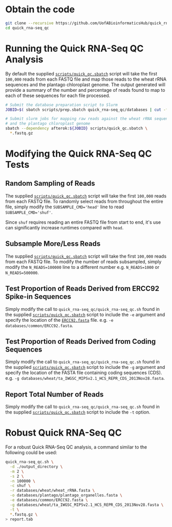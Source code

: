 # Obtain the code

```bash
git clone --recursive https://github.com/UofABioinformaticsHub/quick_rna-seq_qc
cd quick_rna-seq_qc
```

# Running the Quick RNA-Seq QC Analysis

By default the supplied [`scripts/quick_qc.sbatch`](scripts/quick_qc.sbatch) script will take the first `100,000` reads from each FASTQ file
and map those reads to the wheat rRNA sequences and the plantago chloroplast genome. The output generated will provide a summary of the
number and percentage of reads found to map to each of these sequences for each file processed.

```bash
# Submit the database preparation script to Slurm
JOBID=$( sbatch scripts/prep.sbatch quick_rna-seq_qc/databases | cut -f4 -d " " )

# Submit slurm jobs for mapping raw reads against the wheat rRNA sequences
# and the plantago chloroplast genome
sbatch --dependency afterok:${JOBID} scripts/quick_qc.sbatch \
  *.fastq.gz
```

# Modifying the Quick RNA-Seq QC Tests

## Random Sampling of Reads

The supplied [`scripts/quick_qc.sbatch`](scripts/quick_qc.sbatch) script will take the first `100,000` reads from each FASTQ file. To randomly
select reads from throughout the entire file, simply modify the `SUBSAMPLE_CMD='head'` line to read `SUBSAMPLE_CMD='shuf'`.

Since `shuf` requires reading an entire FASTQ file from start to end, it's use can significantly increase runtimes compared with `head`.

## Subsample More/Less Reads

The supplied [`scripts/quick_qc.sbatch`](scripts/quick_qc.sbatch) script will take the first `100,000` reads from each FASTQ file. To modify the
number of reads subsampled, simply modify the `N_READS=100000` line to a different number e.g. `N_READS=1000` or `N_READS=500000`.

## Test Proportion of Reads Derived from ERCC92 Spike-in Sequences

Simply modify the call to `quick_rna-seq_qc/quick_rna-seq_qc.sh` found in the supplied [`scripts/quick_qc.sbatch`](scripts/quick_qc.sbatch) script
to include the `-e` argument and specify the location of the [`ERCC92.fasta`](databases/common/ERCC92.fasta) file. e.g. `-e databases/common/ERCC92.fasta`.

## Test Proportion of Reads Derived from Coding Sequences

Simply modify the call to `quick_rna-seq_qc/quick_rna-seq_qc.sh` found in the supplied [`scripts/quick_qc.sbatch`](scripts/quick_qc.sbatch) script
to include the `-g` argument and specify the location of the FASTA file containing coding sequences (CDS).
e.g. `-g databases/wheat/ta_IWGSC_MIPSv2.1_HCS_REPR_CDS_2013Nov28.fasta`.

## Report Total Number of Reads

Simply modify the call to `quick_rna-seq_qc/quick_rna-seq_qc.sh` found in the supplied [`scripts/quick_qc.sbatch`](scripts/quick_qc.sbatch) script
to include the `-t` option.

# Robust Quick RNA-Seq QC

For a robust Quick RNA-Seq QC analysis, a command similar to the following could be used:

```bash
quick_rna-seq_qc.sh \
  -d ./output_directory \
  -m 2 \
  -s 2 \
  -n 100000 \
  -c shuf \
  -r databases/wheat/wheat_rRNA.fasta \
  -o databases/plantago/plantago_organelles.fasta \
  -e databases/common/ERCC92.fasta \
  -g databases/wheat/ta_IWGSC_MIPSv2.1_HCS_REPR_CDS_2013Nov28.fasta \
  -t \
  *.fastq.gz \
> report.tab
```

